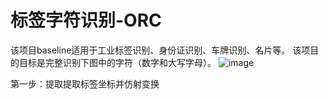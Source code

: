 # 标签字符识别-ORC
该项目baseline适用于工业标签识别、身份证识别、车牌识别、名片等。
该项目的目标是完整识别下图中的字符（数字和大写字母）。
![image]()

第一步：提取提取标签坐标并仿射变换
